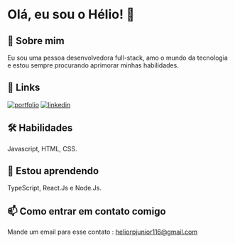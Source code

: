 # Olá, eu sou o Hélio! 👋


## 🚀 Sobre mim
Eu sou uma pessoa desenvolvedora full-stack, amo o mundo da tecnologia e estou sempre procurando aprimorar minhas habilidades.


## 🔗 Links
[![portfolio](https://img.shields.io/badge/my_portfolio-000?style=for-the-badge&logo=ko-fi&logoColor=white)](https://helio020.github.io/Portfolio/)
[![linkedin](https://img.shields.io/badge/linkedin-0A66C2?style=for-the-badge&logo=linkedin&logoColor=white)](https://www.linkedin.com/in/h%C3%A9lio-ribeiro-04b44b15b/)



## 🛠 Habilidades
Javascript, HTML, CSS.


## 🧠 Estou aprendendo
TypeScript, React.Js e Node.Js.
## 📫 Como entrar em contato comigo
Mande um email para esse contato : heliorpjunior116@gmail.com
